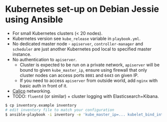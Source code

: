 # Kubernetes set-up on Debian Jessie using Ansible

- For small Kubernetes clusters (< 20 nodes).
- Kubernetes version see `kube_release` variable in `playbook.yml`.
- No dedicated master node - `apiserver`, `controller-manager` and `scheduler` are just another Kubernetes pod local to specified master instance.
- No authentication to `apiserver`.
  - Cluster is expected to be run on a private network, `apiserver` will be bound to given `kube_master_ip`, ensure using firewall that only cluster nodes can access ports `8081` and `6443` on given IP.
  - If you need to access `apiserver` from outside world, add `nginx` with basic auth in front of it.
- [Calico](http://www.projectcalico.org/) networking.
- TODO: `fluentd` (or similar) + cluster logging with Elasticsearch+Kibana.

```sh
$ cp inventory.example inventory
# edit inventory file to match your configuration
$ ansible-playbook -i inventory -e 'kube_master_ip=... kubelet_bind_interface=eth0' playbook.yml
```

